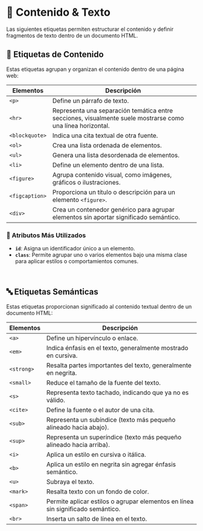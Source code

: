 # 📌 Contenido & Texto
Las siguientes etiquetas permiten estructurar el contenido y definir fragmentos de texto dentro de un documento HTML.

## 📝 Etiquetas de Contenido
Estas etiquetas agrupan y organizan el contenido dentro de una página web:

<div align="center">
  
| **Elementos** | **Descripción** |
|---|---|
| `<p>` | Define un párrafo de texto. |
| `<hr>` | Representa una separación temática entre secciones, visualmente suele mostrarse como una línea horizontal. |
| `<blockquote>` | Indica una cita textual de otra fuente. |
| `<ol>` | Crea una lista ordenada de elementos. |
| `<ul>` | Genera una lista desordenada de elementos. |
| `<li>` | Define un elemento dentro de una lista. |
| `<figure>` | Agrupa contenido visual, como imágenes, gráficos o ilustraciones. |
| `<figcaption>` | Proporciona un título o descripción para un elemento `<figure>`. |
| `<div>` | Crea un contenedor genérico para agrupar elementos sin aportar significado semántico. |
</div>

### 📌 Atributos Más Utilizados

- **`id`**: Asigna un identificador único a un elemento.  
- **`class`**: Permite agrupar uno o varios elementos bajo una misma clase para aplicar estilos o comportamientos comunes.
<br/>

## 🔤 Etiquetas Semánticas
Estas etiquetas proporcionan significado al contenido textual dentro de un documento HTML:

<div align="center">
  
| **Elementos** | **Descripción** |
|---|---|
| `<a>` | Define un hipervínculo o enlace. |
| `<em>` | Indica énfasis en el texto, generalmente mostrado en cursiva. |
| `<strong>` | Resalta partes importantes del texto, generalmente en negrita. |
| `<small>` | Reduce el tamaño de la fuente del texto. |
| `<s>` | Representa texto tachado, indicando que ya no es válido. |
| `<cite>` | Define la fuente o el autor de una cita. |
| `<sub>` | Representa un subíndice (texto más pequeño alineado hacia abajo). |
| `<sup>` | Representa un superíndice (texto más pequeño alineado hacia arriba). |
| `<i>` | Aplica un estilo en cursiva o itálica. |
| `<b>` | Aplica un estilo en negrita sin agregar énfasis semántico. |
| `<u>` | Subraya el texto. |
| `<mark>` | Resalta texto con un fondo de color. |
| `<span>` | Permite aplicar estilos o agrupar elementos en línea sin significado semántico. |
| `<br>` | Inserta un salto de línea en el texto. |
</div>
